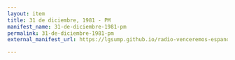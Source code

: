 ```yaml
---
layout: item
title: 31 de diciembre, 1981 - PM
manifest_name: 31-de-diciembre-1981-pm
permalink: 31-de-diciembre-1981-pm
external_manifest_url: https://lgsump.github.io/radio-venceremos-espanol/31-de-diciembre-1981-pm/manifest.json

---
```

<!-- Add an essay or interpretive material below this line,
using HTML or markdown.  Do not modify this file above this line -->
